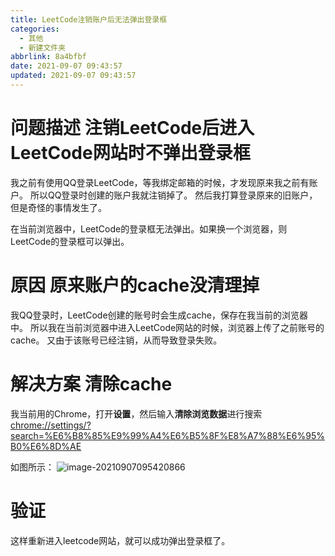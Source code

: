 ```yaml
---
title: LeetCode注销账户后无法弹出登录框
categories:
  - 其他
  - 新建文件夹
abbrlink: 8a4bfbf
date: 2021-09-07 09:43:57
updated: 2021-09-07 09:43:57
---
```

# 问题描述 注销LeetCode后进入LeetCode网站时不弹出登录框
我之前有使用QQ登录LeetCode，等我绑定邮箱的时候，才发现原来我之前有账户。
所以QQ登录时创建的账户我就注销掉了。
然后我打算登录原来的旧账户，但是奇怪的事情发生了。

在当前浏览器中，LeetCode的登录框无法弹出。如果换一个浏览器，则LeetCode的登录框可以弹出。
# 原因 原来账户的cache没清理掉
我QQ登录时，LeetCode创建的账号时会生成cache，保存在我当前的浏览器中。
所以我在当前浏览器中进入LeetCode网站的时候，浏览器上传了之前账号的cache。
又由于该账号已经注销，从而导致登录失败。
# 解决方案 清除cache
我当前用的Chrome，打开**设置**，然后输入**清除浏览数据**进行搜索
[chrome://settings/?search=%E6%B8%85%E9%99%A4%E6%B5%8F%E8%A7%88%E6%95%B0%E6%8D%AE](chrome://settings/?search=%E6%B8%85%E9%99%A4%E6%B5%8F%E8%A7%88%E6%95%B0%E6%8D%AE)

如图所示：
![image-20210907095420866](https://gitee.com/XiaoLan223/images/raw/master/Blog/Sum/20210907095421.png)
# 验证
这样重新进入leetcode网站，就可以成功弹出登录框了。